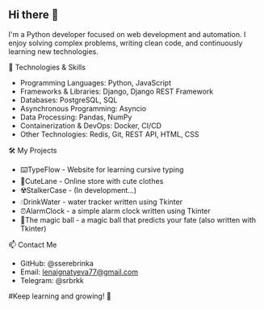 ## Hi there 👋

I'm a Python developer focused on web development and automation. I enjoy solving complex problems, writing clean code, and continuously learning new technologies.

🚀 Technologies & Skills
- Programming Languages: Python, JavaScript
- Frameworks & Libraries: Django, Django REST Framework
- Databases: PostgreSQL, SQL
- Asynchronous Programming: Asyncio
- Data Processing: Pandas, NumPy
- Containerization & DevOps: Docker, CI/CD
- Other Technologies: Redis, Git, REST API, HTML, CSS

🛠 My Projects
- ⌨️TypeFlow - Website for learning cursive typing
- 🎀CuteLane - Online store with cute clothes
- ☢️StalkerCase - (In development...)
- 💧DrinkWater - water tracker written using Tkinter
- ⏰AlarmClock - a simple alarm clock written using Tkinter
- 🔮The magic ball - a magic ball that predicts your fate (also written with Tkinter)
  
📫 Contact Me
- GitHub: @sserebrinka  
- Email: lenaignatyeva77@gmail.com  
- Telegram: @srbrkk  

#Keep learning and growing! 🌱

